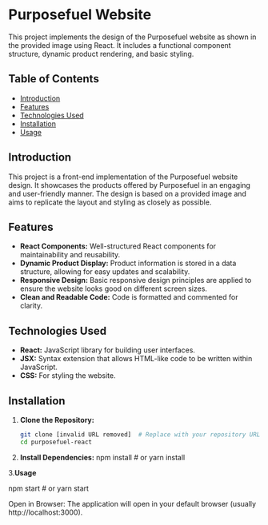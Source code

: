 # Purposefuel Website 

This project implements the design of the Purposefuel website as shown in the provided image using React.  It includes a functional component structure, dynamic product rendering, and basic styling.

## Table of Contents

- [Introduction](#introduction)
- [Features](#features)
- [Technologies Used](#technologies-used)
- [Installation](#installation)
- [Usage](#usage)


## Introduction

This project is a front-end implementation of the Purposefuel website design. It showcases the products offered by Purposefuel in an engaging and user-friendly manner. The design is based on a provided image and aims to replicate the layout and styling as closely as possible.

## Features

- **React Components:**  Well-structured React components for maintainability and reusability.
- **Dynamic Product Display:** Product information is stored in a data structure, allowing for easy updates and scalability.
- **Responsive Design:** Basic responsive design principles are applied to ensure the website looks good on different screen sizes.
- **Clean and Readable Code:**  Code is formatted and commented for clarity.

## Technologies Used

- **React:** JavaScript library for building user interfaces.
- **JSX:**  Syntax extension that allows HTML-like code to be written within JavaScript.
- **CSS:**  For styling the website.

## Installation

1. **Clone the Repository:**
   ```bash
   git clone [invalid URL removed]  # Replace with your repository URL
   cd purposefuel-react
2. **Install Dependencies:**
    npm install  # or yarn install

3.**Usage**

npm start  # or yarn start

Open in Browser: The application will open in your default browser (usually http://localhost:3000).
